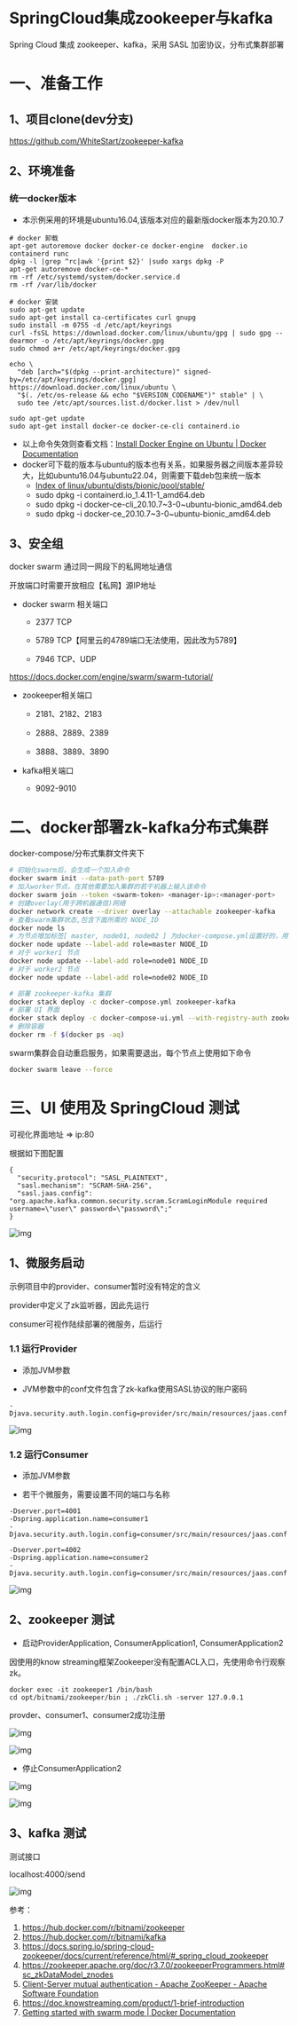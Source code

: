 # SpringCloud集成zookeeper与kafka

Spring Cloud 集成 zookeeper、kafka，采用 SASL 加密协议，分布式集群部署

# 一、准备工作

## 1、项目clone(dev分支)

https://github.com/WhiteStart/zookeeper-kafka 



## 2、环境准备

### 统一docker版本

- 本示例采用的环境是ubuntu16.04,该版本对应的最新版docker版本为20.10.7

```
# docker 卸载
apt-get autoremove docker docker-ce docker-engine  docker.io  containerd runc
dpkg -l |grep ^rc|awk '{print $2}' |sudo xargs dpkg -P 
apt-get autoremove docker-ce-*
rm -rf /etc/systemd/system/docker.service.d
rm -rf /var/lib/docker

# docker 安装
sudo apt-get update
sudo apt-get install ca-certificates curl gnupg
sudo install -m 0755 -d /etc/apt/keyrings
curl -fsSL https://download.docker.com/linux/ubuntu/gpg | sudo gpg --dearmor -o /etc/apt/keyrings/docker.gpg
sudo chmod a+r /etc/apt/keyrings/docker.gpg

echo \
  "deb [arch="$(dpkg --print-architecture)" signed-by=/etc/apt/keyrings/docker.gpg] https://download.docker.com/linux/ubuntu \
  "$(. /etc/os-release && echo "$VERSION_CODENAME")" stable" | \
  sudo tee /etc/apt/sources.list.d/docker.list > /dev/null

sudo apt-get update
sudo apt-get install docker-ce docker-ce-cli containerd.io
```

- 以上命令失效则查看文档：[Install Docker Engine on Ubuntu | Docker Documentation](https://docs.docker.com/engine/install/ubuntu/)
- docker可下载的版本与ubuntu的版本也有关系，如果服务器之间版本差异较大，比如ubuntu16.04与ubuntu22.04，则需要下载deb包来统一版本
  - [Index of linux/ubuntu/dists/bionic/pool/stable/](https://download.docker.com/linux/ubuntu/dists/bionic/pool/stable)
  -  sudo dpkg -i containerd.io_1.4.11-1_amd64.deb 
  - sudo dpkg -i docker-ce-cli_20.10.7~3-0~ubuntu-bionic_amd64.deb 
  - sudo dpkg -i docker-ce_20.10.7~3-0~ubuntu-bionic_amd64.deb



## 3、安全组

docker swarm 通过同一网段下的私网地址通信

开放端口时需要开放相应【私网】源IP地址

- docker swarm 相关端口

  - 2377 TCP

  - 5789 TCP【阿里云的4789端口无法使用，因此改为5789】

  - 7946 TCP、UDP

https://docs.docker.com/engine/swarm/swarm-tutorial/

- zookeeper相关端口

  - 2181、2182、2183

  - 2888、2889、2389

  - 3888、3889、3890

- kafka相关端口
  - 9092-9010



# 二、docker部署zk-kafka分布式集群

docker-compose/分布式集群文件夹下

```bash
# 初始化swarm后，会生成一个加入命令
docker swarm init --data-path-port 5789
# 加入worker节点，在其他需要加入集群的若干机器上输入该命令
docker swarm join --token <swarm-token> <manager-ip>:<manager-port>
# 创建overlay(用于跨机器通信)网络
docker network create --driver overlay --attachable zookeeper-kafka
# 查看swarm集群状态,包含下面所需的 NODE_ID
docker node ls
# 为节点增加标签[ master, node01, node02 ] 为docker-compose.yml设置好的，用于控制zk-kafka生成的节点
docker node update --label-add role=master NODE_ID
# 对于 worker1 节点
docker node update --label-add role=node01 NODE_ID
# 对于 worker2 节点
docker node update --label-add role=node02 NODE_ID

# 部署 zookeeper-kafka 集群
docker stack deploy -c docker-compose.yml zookeeper-kafka
# 部署 UI 界面
docker stack deploy -c docker-compose-ui.yml --with-registry-auth zookeeper-kafka
# 删除容器
docker rm -f $(docker ps -aq)
```

swarm集群会自动重启服务，如果需要退出，每个节点上使用如下命令

```bash
docker swarm leave --force
```



# **三、UI 使用及 SpringCloud 测试**

可视化界面地址 => ip:80

根据如下图配置

```
{
  "security.protocol": "SASL_PLAINTEXT",
  "sasl.mechanism": "SCRAM-SHA-256",
  "sasl.jaas.config": "org.apache.kafka.common.security.scram.ScramLoginModule required username=\"user\" password=\"password\";"
}
```

![img](https://wdcdn.qpic.cn/MTY4ODg1NTczNDQ5MjQ2Mw_744972_BjYGe9cEfccmAj1K_1689563553?w=1414&h=919&type=image/png)



## 1、微服务启动

示例项目中的provider、consumer暂时没有特定的含义

provider中定义了zk监听器，因此先运行

consumer可视作陆续部署的微服务，后运行

### 1.1 运行Provider

- 添加JVM参数

- JVM参数中的conf文件包含了zk-kafka使用SASL协议的账户密码

```
-Djava.security.auth.login.config=provider/src/main/resources/jaas.conf
```

![img](https://wdcdn.qpic.cn/MTY4ODg1NTczNDQ5MjQ2Mw_917592_2XVLIKtVoxqk7S1S_1689564003?w=1043&h=667&type=image/png)



### 1.2 运行Consumer

- 添加JVM参数

- 若干个微服务，需要设置不同的端口与名称

```
-Dserver.port=4001
-Dspring.application.name=consumer1
-Djava.security.auth.login.config=consumer/src/main/resources/jaas.conf
```

```
-Dserver.port=4002
-Dspring.application.name=consumer2
-Djava.security.auth.login.config=consumer/src/main/resources/jaas.conf
```

![img](https://wdcdn.qpic.cn/MTY4ODg1NTczNDQ5MjQ2Mw_739685_BCjELNw2TzCt0CaI_1689564269?w=1007&h=312&type=image/png)



## 2、zookeeper 测试

- 启动ProviderApplication, ConsumerApplication1, ConsumerApplication2

因使用的know streaming框架Zookeeper没有配置ACL入口，先使用命令行观察zk。

```
docker exec -it zookeeper1 /bin/bash
cd opt/bitnami/zookeeper/bin ; ./zkCli.sh -server 127.0.0.1
```

provder、consumer1、consumer2成功注册

![img](https://wdcdn.qpic.cn/MTY4ODg1NTczNDQ5MjQ2Mw_736006_Fp1v3VnXFKPr2YJC_1689564595?w=1135&h=143&type=image/png)

![img](https://wdcdn.qpic.cn/MTY4ODg1NTczNDQ5MjQ2Mw_351547_7jzaFneO8Xs5ZqNK_1689564717?w=805&h=159&type=image/png)

- 停止ConsumerApplication2

![img](https://wdcdn.qpic.cn/MTY4ODg1NTczNDQ5MjQ2Mw_318963_mG4jCxLivojNF1_U_1689564897?w=305&h=44&type=image/png)

![img](https://wdcdn.qpic.cn/MTY4ODg1NTczNDQ5MjQ2Mw_835961__iWJrKvEPm3VvK19_1689564906?w=850&h=51&type=image/png)



## 3、kafka 测试

测试接口

localhost:4000/send

![img](https://wdcdn.qpic.cn/MTY4ODg1NTczNDQ5MjQ2Mw_604435_vDYn8HQ0hxVTxFaB_1689565088?w=1719&h=810&type=image/png)



参考：

1. https://hub.docker.com/r/bitnami/zookeeper
2. https://hub.docker.com/r/bitnami/kafka
3.  https://docs.spring.io/spring-cloud-zookeeper/docs/current/reference/html/#_spring_cloud_zookeeper
4.  https://zookeeper.apache.org/doc/r3.7.0/zookeeperProgrammers.html#sc_zkDataModel_znodes
5. [Client-Server mutual authentication - Apache ZooKeeper - Apache Software Foundation](https://cwiki.apache.org/confluence/display/ZOOKEEPER/Client-Server+mutual+authentication)
6.  https://doc.knowstreaming.com/product/1-brief-introduction
7.  [Getting started with swarm mode | Docker Documentation](https://docs.docker.com/engine/swarm/swarm-tutorial/)

